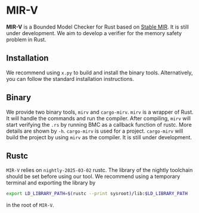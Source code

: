 # MIR-V

**MIR-V** is a Bounded Model Checker for Rust based on [Stable MIR](https://github.com/rust-lang/project-stable-mir). It is still under development. We aim to develop a verifier for the memory safety problem in Rust.

## Installation

We recommend using `x.py` to build and install the binary tools. Alternatively, you can follow the standard installation instructions.

## Binary

We provide two binary tools, `mirv` and `cargo-mirv`. `mirv` is a wrapper of Rust. It will handle the commands and run the compiler. After compiling, `mirv` will start verifying the `.rs` by running BMC as a callback function of rustc. More details are shown by `-h`. `cargo-mirv` is used for a project. `cargo-mirv` will build the project by using `mirv` as the compiler. It is still under development.

## Rustc

`MIR-V` relies on `nightly-2025-03-02` rustc. The library of the nightly toolchain should be set before using our tool. We recommend using a temporary terminal and exporting the library by
```sh
export LD_LIBRARY_PATH=$(rustc --print sysroot)/lib:$LD_LIBRARY_PATH
```
in the root of `MIR-V`. 
